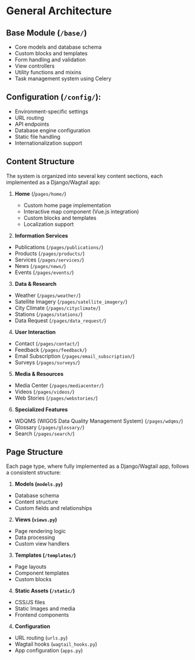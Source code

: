 # General Architecture

## Base Module (`/base/`)

- Core models and database schema
- Custom blocks and templates
- Form handling and validation
- View controllers
- Utility functions and mixins
- Task management system using Celery

## Configuration (`/config/`):

- Environment-specific settings
- URL routing
- API endpoints
- Database engine configuration
- Static file handling
- Internationalization support

## Content Structure

The system is organized into several key content sections, each implemented as a Django/Wagtail app:

1. **Home** (/`pages/home/`)
    - Custom home page implementation
    - Interactive map component (Vue.js integration)
    - Custom blocks and templates
    - Localization support

2. **Information Services**

- Publications (`/pages/publications/`)
- Products (`/pages/products/`)
- Services (`/pages/services/`)
- News (`/pages/news/`)
- Events (`/pages/events/`)

3. **Data & Research**

- Weather (`/pages/weather/`)
- Satellite Imagery (`/pages/satellite_imagery/`)
- City Climate (`/pages/cityclimate/`)
- Stations (`/pages/stations/`)
- Data Request (`/pages/data_request/`)

4. **User Interaction**

- Contact (`/pages/contact/`)
- Feedback (`/pages/feedback/`)
- Email Subscription (`/pages/email_subscription/`)
- Surveys (`/pages/surveys/`)

5. **Media & Resources**

- Media Center (`/pages/mediacenter/`)
- Videos (`/pages/videos/`)
- Web Stories (`/pages/webstories/`)

6. **Specialized Features**

- WDQMS (WIGOS Data Quality Management System) (`/pages/wdqms/`)
- Glossary (`/pages/glossary/`)
- Search (`/pages/search/`)

## Page Structure

Each page type, where fully implemented as a Django/Wagtail app, follows a consistent structure:

1. **Models (`models.py`)**

- Database schema
- Content structure
- Custom fields and relationships

2. **Views (`views.py`)**

- Page rendering logic
- Data processing
- Custom view handlers

3. **Templates (`/templates/`)**

- Page layouts
- Component templates
- Custom blocks

4. **Static Assets (`/static/`)**

- CSS/JS files
- Static Images and media
- Frontend components

4. **Configuration**

- URL routing (`urls.py`)
- Wagtail hooks (`wagtail_hooks.py`)
- App configuration (`apps.py`)